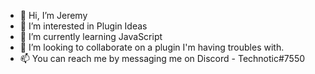 - 👋 Hi, I’m Jeremy
- 👀 I’m interested in Plugin Ideas
- 🌱 I’m currently learning JavaScript
- 💞️ I’m looking to collaborate on a plugin I'm having troubles with.
- 📫 You can reach me by messaging me on Discord - Technotic#7550

